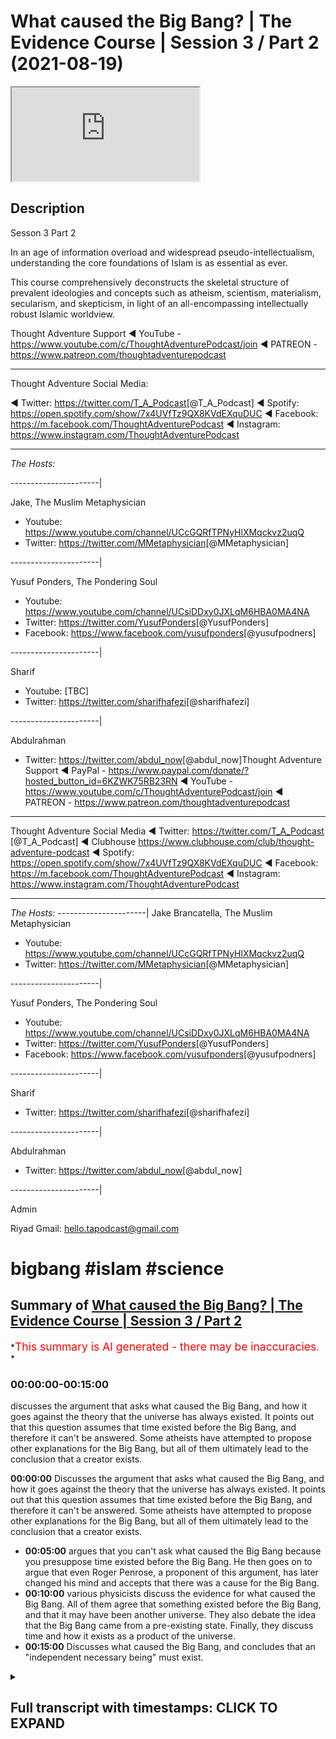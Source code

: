 # What caused the Big Bang? | The Evidence Course | Session 3 / Part 2 (2021-08-19)

<iframe loading='lazy' allow='autoplay' src='https://www.youtube.com/embed/Fnbwkib8FTM'></iframe>

## Description

Sesson 3 Part 2

In an age of information overload and widespread pseudo-intellectualism, understanding the core foundations of Islam is as essential as ever.

This course comprehensively deconstructs the skeletal structure of prevalent ideologies and concepts such as atheism, scientism, materialism, secularism, and skepticism, in light of an all-encompassing intellectually robust Islamic worldview.

Thought Adventure Support
◄ YouTube - <https://www.youtube.com/c/ThoughtAdventurePodcast/join>
◄ PATREON - <https://www.patreon.com/thoughtadventurepodcast>
____________________________________________________________________

Thought Adventure Social Media:

◄ Twitter: <https://twitter.com/T_A_Podcast​​> [@T_A_Podcast]
◄ Spotify: <https://open.spotify.com/show/7x4UVfTz9QX8KVdEXquDUC>
◄ Facebook: <https://m.facebook.com/ThoughtAdventurePodcast>
◄ Instagram: <https://www.instagram.com/ThoughtAdventurePodcast​>

----------------------------------------------------------------

*The Hosts:*

----------------------|

Jake, The Muslim Metaphysician

- Youtube: <https://www.youtube.com/channel/UCcGQRfTPNyHlXMqckvz2uqQ>
- Twitter:  <https://twitter.com/MMetaphysician​​> [@MMetaphysician]

----------------------|

Yusuf Ponders, The Pondering Soul

- Youtube: <https://www.youtube.com/channel/UCsiDDxy0JXLqM6HBA0MA4NA>
- Twitter: <https://twitter.com/YusufPonders​​> [@YusufPonders]
- Facebook: <https://www.facebook.com/yusufponders​> [@yusufpodners]

----------------------|

Sharif

- Youtube: [TBC]
- Twitter: <https://twitter.com/sharifhafezi​​> [@sharifhafezi]

----------------------|

Abdulrahman

- Twitter: <https://twitter.com/abdul_now​> [@abdul_now]Thought Adventure Support
◄ PayPal - <https://www.paypal.com/donate/?hosted_button_id=6KZWK75RB23RN>
◄ YouTube - <https://www.youtube.com/c/ThoughtAdventurePodcast/join>
◄ PATREON - <https://www.patreon.com/thoughtadventurepodcast>

____________________________________________________________________

Thought Adventure Social Media
◄ Twitter: <https://twitter.com/T_A_Podcast​​> [@T_A_Podcast]
◄ Clubhouse <https://www.clubhouse.com/club/thought-adventure-podcast>
◄ Spotify: <https://open.spotify.com/show/7x4UVfTz9QX8KVdEXquDUC>
◄ Facebook: <https://m.facebook.com/ThoughtAdventurePodcast>
◄ Instagram: <https://www.instagram.com/ThoughtAdventurePodcast​>

----------------------------------------------------------------

*The Hosts:*
----------------------|
Jake Brancatella, The Muslim Metaphysician

- Youtube: <https://www.youtube.com/channel/UCcGQRfTPNyHlXMqckvz2uqQ>
- Twitter:  <https://twitter.com/MMetaphysician​​> [@MMetaphysician]

----------------------|

Yusuf Ponders, The Pondering Soul

- Youtube: <https://www.youtube.com/channel/UCsiDDxy0JXLqM6HBA0MA4NA>
- Twitter: <https://twitter.com/YusufPonders​​> [@YusufPonders]
- Facebook: <https://www.facebook.com/yusufponders​> [@yusufpodners]

----------------------|

Sharif

- Twitter: <https://twitter.com/sharifhafezi​​> [@sharifhafezi]

----------------------|

Abdulrahman

- Twitter: <https://twitter.com/abdul_now​> [@abdul_now]

----------------------|

Admin

Riyad
Gmail: hello.tapodcast@gmail.com

# bigbang #islam #science

## Summary of [What caused the Big Bang? | The Evidence Course | Session 3 / Part 2](https://www.youtube.com/watch?v=Fnbwkib8FTM)

*<span style="color:red; font-size:125%">This summary is AI generated - there may be inaccuracies</span>. *

### <a onclick="modifyYTiframeseektime('0')">00:00:00-00:15:00</a>

 discusses the argument that asks what caused the Big Bang, and how it goes against the theory that the universe has always existed. It points out that this question assumes that time existed before the Big Bang, and therefore it can't be answered. Some atheists have attempted to propose other explanations for the Big Bang, but all of them ultimately lead to the conclusion that a creator exists.

**<a onclick="modifyYTiframeseektime('0')">00:00:00</a>** Discusses the argument that asks what caused the Big Bang, and how it goes against the theory that the universe has always existed. It points out that this question assumes that time existed before the Big Bang, and therefore it can't be answered. Some atheists have attempted to propose other explanations for the Big Bang, but all of them ultimately lead to the conclusion that a creator exists.

- **<a onclick="modifyYTiframeseektime('300')">00:05:00</a>** argues that you can't ask what caused the Big Bang because you presuppose time existed before the Big Bang. He then goes on to argue that even Roger Penrose, a proponent of this argument, has later changed his mind and accepts that there was a cause for the Big Bang.
- **<a onclick="modifyYTiframeseektime('600')">00:10:00</a>**  various physicists discuss the evidence for what caused the Big Bang. All of them agree that something existed before the Big Bang, and that it may have been another universe. They also debate the idea that the Big Bang came from a pre-existing state. Finally, they discuss time and how it exists as a product of the universe.
- **<a onclick="modifyYTiframeseektime('900')">00:15:00</a>** Discusses what caused the Big Bang, and concludes that an "independent necessary being" must exist.

<details><summary><h2>Full transcript with timestamps: CLICK TO EXPAND</h2></summary>

<a onclick="modifyYTiframeseektime('13')">0:00:13</a> muhammad  
<a onclick="modifyYTiframeseektime('16')">0:00:16</a> there's one contention that some uh  
<a onclick="modifyYTiframeseektime('18')">0:00:18</a> atheists they bring regards to the  
<a onclick="modifyYTiframeseektime('20')">0:00:20</a> uh the argument that we presented and  
<a onclick="modifyYTiframeseektime('23')">0:00:23</a> there's the argument of the temporal  
<a onclick="modifyYTiframeseektime('24')">0:00:24</a> causation  
<a onclick="modifyYTiframeseektime('26')">0:00:26</a> the limited thing is depend upon another  
<a onclick="modifyYTiframeseektime('28')">0:00:28</a> limited thing depend upon another  
<a onclick="modifyYTiframeseektime('29')">0:00:29</a> limited thing and we regress it back to  
<a onclick="modifyYTiframeseektime('31')">0:00:31</a> the big bang  
<a onclick="modifyYTiframeseektime('33')">0:00:33</a> and that argument is that you cannot ask  
<a onclick="modifyYTiframeseektime('36')">0:00:36</a> what caused the big bang as the big bang  
<a onclick="modifyYTiframeseektime('39')">0:00:39</a> was the cause of time  
<a onclick="modifyYTiframeseektime('41')">0:00:41</a> and if you ask what caused the big bang  
<a onclick="modifyYTiframeseektime('43')">0:00:43</a> then you are assuming that there was a  
<a onclick="modifyYTiframeseektime('46')">0:00:46</a> before  
<a onclick="modifyYTiframeseektime('47')">0:00:47</a> the big bang meaning a before  
<a onclick="modifyYTiframeseektime('50')">0:00:50</a> time because they say big bang cause  
<a onclick="modifyYTiframeseektime('52')">0:00:52</a> time and causality exists prior to the  
<a onclick="modifyYTiframeseektime('55')">0:00:55</a> effect in time therefore if there's no  
<a onclick="modifyYTiframeseektime('58')">0:00:58</a> before the big bang then there is no  
<a onclick="modifyYTiframeseektime('61')">0:01:01</a> cause of the big bang  
<a onclick="modifyYTiframeseektime('63')">0:01:03</a> and this argument has been popularized  
<a onclick="modifyYTiframeseektime('64')">0:01:04</a> by well-known physicists people like  
<a onclick="modifyYTiframeseektime('67')">0:01:07</a> stephen hawking and roger penrose  
<a onclick="modifyYTiframeseektime('70')">0:01:10</a> and the basic argument that they're  
<a onclick="modifyYTiframeseektime('72')">0:01:12</a> presenting is effectively saying that  
<a onclick="modifyYTiframeseektime('74')">0:01:14</a> it's an illogical question what caused  
<a onclick="modifyYTiframeseektime('77')">0:01:17</a> the big bang it is like saying what is  
<a onclick="modifyYTiframeseektime('80')">0:01:20</a> north of north pole asking the question  
<a onclick="modifyYTiframeseektime('82')">0:01:22</a> what is before the big bang or before  
<a onclick="modifyYTiframeseektime('84')">0:01:24</a> time existed  
<a onclick="modifyYTiframeseektime('87')">0:01:27</a> so  
<a onclick="modifyYTiframeseektime('89')">0:01:29</a> just some background i think is  
<a onclick="modifyYTiframeseektime('90')">0:01:30</a> important to understand what we mean by  
<a onclick="modifyYTiframeseektime('92')">0:01:32</a> the big bang  
<a onclick="modifyYTiframeseektime('94')">0:01:34</a> originally scientists they held the  
<a onclick="modifyYTiframeseektime('95')">0:01:35</a> belief that the universe was in what  
<a onclick="modifyYTiframeseektime('98')">0:01:38</a> they called or they had a theory called  
<a onclick="modifyYTiframeseektime('99')">0:01:39</a> the steady state theory of the universe  
<a onclick="modifyYTiframeseektime('101')">0:01:41</a> and this held that the universe always  
<a onclick="modifyYTiframeseektime('103')">0:01:43</a> existed was eternal in time and eternal  
<a onclick="modifyYTiframeseektime('107')">0:01:47</a> inside so it's infinite in time infinite  
<a onclick="modifyYTiframeseektime('109')">0:01:49</a> in size always existed  
<a onclick="modifyYTiframeseektime('112')">0:01:52</a> but then we had observations that came  
<a onclick="modifyYTiframeseektime('114')">0:01:54</a> in and demonstrated that the universe  
<a onclick="modifyYTiframeseektime('117')">0:01:57</a> was expanding  
<a onclick="modifyYTiframeseektime('119')">0:01:59</a> then a catholic priest who is also a  
<a onclick="modifyYTiframeseektime('122')">0:02:02</a> physicist known as george lumatra  
<a onclick="modifyYTiframeseektime('125')">0:02:05</a> proposed the idea  
<a onclick="modifyYTiframeseektime('127')">0:02:07</a> that the universe was not infinite  
<a onclick="modifyYTiframeseektime('129')">0:02:09</a> eternal existence or had an infinite  
<a onclick="modifyYTiframeseektime('132')">0:02:12</a> internal existence but rather the  
<a onclick="modifyYTiframeseektime('134')">0:02:14</a> universe had a beginning what later  
<a onclick="modifyYTiframeseektime('137')">0:02:17</a> became known as the big bang theory  
<a onclick="modifyYTiframeseektime('140')">0:02:20</a> the theory obviously had some  
<a onclick="modifyYTiframeseektime('142')">0:02:22</a> controversy at the time as it overhauled  
<a onclick="modifyYTiframeseektime('145')">0:02:25</a> established scientific beliefs that the  
<a onclick="modifyYTiframeseektime('147')">0:02:27</a> universe had always existed  
<a onclick="modifyYTiframeseektime('149')">0:02:29</a> and now we have a theory and later  
<a onclick="modifyYTiframeseektime('152')">0:02:32</a> observational evidence like the redshift  
<a onclick="modifyYTiframeseektime('154')">0:02:34</a> or the uniformity of the microwave  
<a onclick="modifyYTiframeseektime('156')">0:02:36</a> background radiation throughout the  
<a onclick="modifyYTiframeseektime('158')">0:02:38</a> universe that stated that the universe  
<a onclick="modifyYTiframeseektime('161')">0:02:41</a> and all that existed within it  
<a onclick="modifyYTiframeseektime('163')">0:02:43</a> had a beginning  
<a onclick="modifyYTiframeseektime('165')">0:02:45</a> and thus this raised a number of  
<a onclick="modifyYTiframeseektime('167')">0:02:47</a> theological questions in the mind of a  
<a onclick="modifyYTiframeseektime('170')">0:02:50</a> number of scientists and also challenged  
<a onclick="modifyYTiframeseektime('172')">0:02:52</a> some of the presuppositions that  
<a onclick="modifyYTiframeseektime('174')">0:02:54</a> atheists had  
<a onclick="modifyYTiframeseektime('176')">0:02:56</a> if the universe hasn't always existed  
<a onclick="modifyYTiframeseektime('179')">0:02:59</a> and it began to exist at the big bang  
<a onclick="modifyYTiframeseektime('182')">0:03:02</a> then doesn't it raise the question  
<a onclick="modifyYTiframeseektime('185')">0:03:05</a> who caused the universe and thus raised  
<a onclick="modifyYTiframeseektime('187')">0:03:07</a> the greater possibility of belief in  
<a onclick="modifyYTiframeseektime('190')">0:03:10</a> allah belief in god according to these  
<a onclick="modifyYTiframeseektime('192')">0:03:12</a> scientists  
<a onclick="modifyYTiframeseektime('193')">0:03:13</a> and this as a point  
<a onclick="modifyYTiframeseektime('196')">0:03:16</a> was something that the atheists have  
<a onclick="modifyYTiframeseektime('197')">0:03:17</a> always tried to wrestle with  
<a onclick="modifyYTiframeseektime('199')">0:03:19</a> ever since  
<a onclick="modifyYTiframeseektime('200')">0:03:20</a> it was much easier to claim that the  
<a onclick="modifyYTiframeseektime('202')">0:03:22</a> universe had always existed therefore  
<a onclick="modifyYTiframeseektime('204')">0:03:24</a> there was no course to the universe but  
<a onclick="modifyYTiframeseektime('206')">0:03:26</a> now that we can demonstrate the universe  
<a onclick="modifyYTiframeseektime('208')">0:03:28</a> had a beginning  
<a onclick="modifyYTiframeseektime('209')">0:03:29</a> 13.78 billion years ago now atheists are  
<a onclick="modifyYTiframeseektime('212')">0:03:32</a> looking at other possible explanations  
<a onclick="modifyYTiframeseektime('215')">0:03:35</a> as a way to get around the inevitable  
<a onclick="modifyYTiframeseektime('217')">0:03:37</a> conclusion that a creator a los pano  
<a onclick="modifyYTiframeseektime('220')">0:03:40</a> adela exists and that's why  
<a onclick="modifyYTiframeseektime('222')">0:03:42</a> some atheists now they say that the  
<a onclick="modifyYTiframeseektime('224')">0:03:44</a> universe that we reside in is actually  
<a onclick="modifyYTiframeseektime('226')">0:03:46</a> part of a larger cosmos a larger set of  
<a onclick="modifyYTiframeseektime('230')">0:03:50</a> universes that exist outside the  
<a onclick="modifyYTiframeseektime('232')">0:03:52</a> multiverse theory which we've addressed  
<a onclick="modifyYTiframeseektime('234')">0:03:54</a> in previous videos  
<a onclick="modifyYTiframeseektime('236')">0:03:56</a> others have attempted to claim that the  
<a onclick="modifyYTiframeseektime('238')">0:03:58</a> universe began from nothing and that  
<a onclick="modifyYTiframeseektime('240')">0:04:00</a> there supposedly that and that  
<a onclick="modifyYTiframeseektime('243')">0:04:03</a> supposedly the science points  
<a onclick="modifyYTiframeseektime('245')">0:04:05</a> to this fact that something can come  
<a onclick="modifyYTiframeseektime('248')">0:04:08</a> from nothing and we'll address this in  
<a onclick="modifyYTiframeseektime('251')">0:04:11</a> you know in a couple of in the next  
<a onclick="modifyYTiframeseektime('253')">0:04:13</a> video uh regards to this question  
<a onclick="modifyYTiframeseektime('256')">0:04:16</a> and others still claim that we cannot  
<a onclick="modifyYTiframeseektime('259')">0:04:19</a> ask what caused the big bang  
<a onclick="modifyYTiframeseektime('261')">0:04:21</a> because this implies that time existed  
<a onclick="modifyYTiframeseektime('264')">0:04:24</a> before the big bang so we can only say  
<a onclick="modifyYTiframeseektime('266')">0:04:26</a> the big bang existed we can't say what  
<a onclick="modifyYTiframeseektime('269')">0:04:29</a> was before the big bang or what caused  
<a onclick="modifyYTiframeseektime('271')">0:04:31</a> the big bang because asking the question  
<a onclick="modifyYTiframeseektime('273')">0:04:33</a> of cause according to them is saying  
<a onclick="modifyYTiframeseektime('275')">0:04:35</a> that cause exist temporarily before the  
<a onclick="modifyYTiframeseektime('279')">0:04:39</a> effect and therefore there was no before  
<a onclick="modifyYTiframeseektime('282')">0:04:42</a> according to what they're saying and  
<a onclick="modifyYTiframeseektime('283')">0:04:43</a> proposing regards to this  
<a onclick="modifyYTiframeseektime('286')">0:04:46</a> so  
<a onclick="modifyYTiframeseektime('287')">0:04:47</a> i think intuitively naturally we look at  
<a onclick="modifyYTiframeseektime('290')">0:04:50</a> this question about  
<a onclick="modifyYTiframeseektime('291')">0:04:51</a> the universe the big bang and we  
<a onclick="modifyYTiframeseektime('294')">0:04:54</a> naturally ask the question what caused  
<a onclick="modifyYTiframeseektime('295')">0:04:55</a> it why is it you know  
<a onclick="modifyYTiframeseektime('297')">0:04:57</a> why is this temporal  
<a onclick="modifyYTiframeseektime('299')">0:04:59</a> thing that began to exist that we termed  
<a onclick="modifyYTiframeseektime('302')">0:05:02</a> contingent you know what is it  
<a onclick="modifyYTiframeseektime('304')">0:05:04</a> necessarily dependent upon what does it  
<a onclick="modifyYTiframeseektime('306')">0:05:06</a> depend upon other than itself so it's  
<a onclick="modifyYTiframeseektime('308')">0:05:08</a> natural it's a natural question that we  
<a onclick="modifyYTiframeseektime('310')">0:05:10</a> we seek to ask and obviously we've  
<a onclick="modifyYTiframeseektime('312')">0:05:12</a> addressed these questions before how we  
<a onclick="modifyYTiframeseektime('314')">0:05:14</a> come from the conclusion that contingent  
<a onclick="modifyYTiframeseektime('316')">0:05:16</a> possible beings exist to the conclusion  
<a onclick="modifyYTiframeseektime('318')">0:05:18</a> that a necessary eternal independent  
<a onclick="modifyYTiframeseektime('321')">0:05:21</a> creator exists but what they're trying  
<a onclick="modifyYTiframeseektime('323')">0:05:23</a> to do is now to stop us from asking this  
<a onclick="modifyYTiframeseektime('325')">0:05:25</a> question to say you can't ask that  
<a onclick="modifyYTiframeseektime('327')">0:05:27</a> question because it's an illogical  
<a onclick="modifyYTiframeseektime('329')">0:05:29</a> question  
<a onclick="modifyYTiframeseektime('330')">0:05:30</a> so the first thing  
<a onclick="modifyYTiframeseektime('332')">0:05:32</a> is is that  
<a onclick="modifyYTiframeseektime('333')">0:05:33</a> the argument that causality  
<a onclick="modifyYTiframeseektime('336')">0:05:36</a> the argument about you can't ask what  
<a onclick="modifyYTiframeseektime('338')">0:05:38</a> caused the big bang because you're  
<a onclick="modifyYTiframeseektime('339')">0:05:39</a> assuming time before the big bang  
<a onclick="modifyYTiframeseektime('341')">0:05:41</a> presupposes that causality always occur  
<a onclick="modifyYTiframeseektime('345')">0:05:45</a> prior in effect in time so you have the  
<a onclick="modifyYTiframeseektime('349')">0:05:49</a> effect then you have a cause so if i was  
<a onclick="modifyYTiframeseektime('352')">0:05:52</a> to hit a  
<a onclick="modifyYTiframeseektime('353')">0:05:53</a> cue ball the white ball towards a black  
<a onclick="modifyYTiframeseektime('355')">0:05:55</a> ball  
<a onclick="modifyYTiframeseektime('356')">0:05:56</a> before the black ball moves the white  
<a onclick="modifyYTiframeseektime('358')">0:05:58</a> ball had to move and hit it so here the  
<a onclick="modifyYTiframeseektime('361')">0:06:01</a> pool ball the white ball was the cause  
<a onclick="modifyYTiframeseektime('364')">0:06:04</a> and it occurred prior to the effect  
<a onclick="modifyYTiframeseektime('366')">0:06:06</a> which was movement of the black ball  
<a onclick="modifyYTiframeseektime('368')">0:06:08</a> similarly if you have heat and then some  
<a onclick="modifyYTiframeseektime('370')">0:06:10</a> time and then sometime later you'll have  
<a onclick="modifyYTiframeseektime('372')">0:06:12</a> the boiling effect of water or the  
<a onclick="modifyYTiframeseektime('374')">0:06:14</a> boiling of water so the heat is the  
<a onclick="modifyYTiframeseektime('377')">0:06:17</a> cause that occurred prior to in time to  
<a onclick="modifyYTiframeseektime('379')">0:06:19</a> the effect which is the boiling point of  
<a onclick="modifyYTiframeseektime('381')">0:06:21</a> water or the boiling of water which  
<a onclick="modifyYTiframeseektime('383')">0:06:23</a> occurred afterwards  
<a onclick="modifyYTiframeseektime('385')">0:06:25</a> however causality doesn't have to occur  
<a onclick="modifyYTiframeseektime('388')">0:06:28</a> within a temporal setting so you don't  
<a onclick="modifyYTiframeseektime('390')">0:06:30</a> have to have this situation where a  
<a onclick="modifyYTiframeseektime('391')">0:06:31</a> cause occurs before the effect  
<a onclick="modifyYTiframeseektime('395')">0:06:35</a> this is an assumption  
<a onclick="modifyYTiframeseektime('396')">0:06:36</a> in fact we can have situations where  
<a onclick="modifyYTiframeseektime('399')">0:06:39</a> causality like on a quantum level the  
<a onclick="modifyYTiframeseektime('402')">0:06:42</a> cause can come after the effect  
<a onclick="modifyYTiframeseektime('403')">0:06:43</a> according to certain observations  
<a onclick="modifyYTiframeseektime('405')">0:06:45</a> regardless of this but on a  
<a onclick="modifyYTiframeseektime('407')">0:06:47</a> philosophical level we can or a rational  
<a onclick="modifyYTiframeseektime('410')">0:06:50</a> level we can demonstrate many examples  
<a onclick="modifyYTiframeseektime('412')">0:06:52</a> of when a cause and effect occur at the  
<a onclick="modifyYTiframeseektime('415')">0:06:55</a> same moment in time for example if you  
<a onclick="modifyYTiframeseektime('419')">0:06:59</a> sit on a cushion  
<a onclick="modifyYTiframeseektime('421')">0:07:01</a> and the sitting on the cushion causes  
<a onclick="modifyYTiframeseektime('423')">0:07:03</a> the indentation of the cushion this  
<a onclick="modifyYTiframeseektime('425')">0:07:05</a> effect occurs simultaneous with the  
<a onclick="modifyYTiframeseektime('428')">0:07:08</a> cause so when you sit on a cushion  
<a onclick="modifyYTiframeseektime('431')">0:07:11</a> and the cushion depresses  
<a onclick="modifyYTiframeseektime('433')">0:07:13</a> indents down  
<a onclick="modifyYTiframeseektime('435')">0:07:15</a> that effect occurred at the same moment  
<a onclick="modifyYTiframeseektime('437')">0:07:17</a> as the cause which was assisting on the  
<a onclick="modifyYTiframeseektime('439')">0:07:19</a> cushion  
<a onclick="modifyYTiframeseektime('440')">0:07:20</a> so it's rationally plausible to accept  
<a onclick="modifyYTiframeseektime('443')">0:07:23</a> that even if there's no time at the way  
<a onclick="modifyYTiframeseektime('446')">0:07:26</a> they define time that is before the big  
<a onclick="modifyYTiframeseektime('448')">0:07:28</a> bang that there was a cause that existed  
<a onclick="modifyYTiframeseektime('451')">0:07:31</a> distinct from the effect but the cause  
<a onclick="modifyYTiframeseektime('454')">0:07:34</a> and the effect occurred at the same  
<a onclick="modifyYTiframeseektime('455')">0:07:35</a> moment so you can have a situation where  
<a onclick="modifyYTiframeseektime('457')">0:07:37</a> a cause and effect occur the same moment  
<a onclick="modifyYTiframeseektime('459')">0:07:39</a> but they're distinct from one another so  
<a onclick="modifyYTiframeseektime('461')">0:07:41</a> we can still affirm the fact that the  
<a onclick="modifyYTiframeseektime('463')">0:07:43</a> universe  
<a onclick="modifyYTiframeseektime('464')">0:07:44</a> and the big bang required a cause  
<a onclick="modifyYTiframeseektime('468')">0:07:48</a> so when we say that what caused the big  
<a onclick="modifyYTiframeseektime('470')">0:07:50</a> bang or came before the big bang  
<a onclick="modifyYTiframeseektime('473')">0:07:53</a> we are using the term before in what we  
<a onclick="modifyYTiframeseektime('476')">0:07:56</a> term an ontological sense that is what  
<a onclick="modifyYTiframeseektime('478')">0:07:58</a> occurred beyond  
<a onclick="modifyYTiframeseektime('481')">0:08:01</a> the distinctiveness or beyond the the  
<a onclick="modifyYTiframeseektime('484')">0:08:04</a> effect that we see of the big bang  
<a onclick="modifyYTiframeseektime('486')">0:08:06</a> otherwise if we can't ask this question  
<a onclick="modifyYTiframeseektime('488')">0:08:08</a> of what what the big bang was dependent  
<a onclick="modifyYTiframeseektime('491')">0:08:11</a> upon  
<a onclick="modifyYTiframeseektime('492')">0:08:12</a> then we'd fall into a contradiction  
<a onclick="modifyYTiframeseektime('494')">0:08:14</a> on the one hand we'd be accepting that  
<a onclick="modifyYTiframeseektime('496')">0:08:16</a> the big bang is a contingent thing is a  
<a onclick="modifyYTiframeseektime('499')">0:08:19</a> thing that's possible as we said about  
<a onclick="modifyYTiframeseektime('501')">0:08:21</a> contingent things they are possible  
<a onclick="modifyYTiframeseektime('502')">0:08:22</a> beings meaning that they had a beginning  
<a onclick="modifyYTiframeseektime('505')">0:08:25</a> that they are have specific attributes  
<a onclick="modifyYTiframeseektime('507')">0:08:27</a> that these attributes are not necessary  
<a onclick="modifyYTiframeseektime('509')">0:08:29</a> they can be other forms of attributes  
<a onclick="modifyYTiframeseektime('511')">0:08:31</a> they have certain limitations as opposed  
<a onclick="modifyYTiframeseektime('513')">0:08:33</a> to other limitations they follow rules  
<a onclick="modifyYTiframeseektime('515')">0:08:35</a> and regulations and patterns they don't  
<a onclick="modifyYTiframeseektime('518')">0:08:38</a> have to exist therefore there are  
<a onclick="modifyYTiframeseektime('519')">0:08:39</a> possible being so we're saying on the  
<a onclick="modifyYTiframeseektime('521')">0:08:41</a> one hand the big bang is a contingent  
<a onclick="modifyYTiframeseektime('523')">0:08:43</a> thing that follows rules and regulations  
<a onclick="modifyYTiframeseektime('526')">0:08:46</a> uh and that the effect  
<a onclick="modifyYTiframeseektime('528')">0:08:48</a> of this big bang the creation of this  
<a onclick="modifyYTiframeseektime('530')">0:08:50</a> big bang or the what the the effect of  
<a onclick="modifyYTiframeseektime('533')">0:08:53</a> the big bang had absolutely no cause i  
<a onclick="modifyYTiframeseektime('535')">0:08:55</a> we don't ask the question it makes no  
<a onclick="modifyYTiframeseektime('538')">0:08:58</a> sense it's like we are just simply  
<a onclick="modifyYTiframeseektime('540')">0:09:00</a> accepting you know uh giving uh an  
<a onclick="modifyYTiframeseektime('543')">0:09:03</a> exemption  
<a onclick="modifyYTiframeseektime('544')">0:09:04</a> to the big bang when it follows the same  
<a onclick="modifyYTiframeseektime('546')">0:09:06</a> rules as everything else that we  
<a onclick="modifyYTiframeseektime('548')">0:09:08</a> perceive within the universe  
<a onclick="modifyYTiframeseektime('550')">0:09:10</a> not only that but scientists no longer  
<a onclick="modifyYTiframeseektime('552')">0:09:12</a> use this argument in an attempt to claim  
<a onclick="modifyYTiframeseektime('554')">0:09:14</a> that we cannot  
<a onclick="modifyYTiframeseektime('556')">0:09:16</a> theorize at the very least of what  
<a onclick="modifyYTiframeseektime('558')">0:09:18</a> occurred before the big bang  
<a onclick="modifyYTiframeseektime('560')">0:09:20</a> even roger penrose roger penrose was one  
<a onclick="modifyYTiframeseektime('562')">0:09:22</a> of those physicists who argued you can't  
<a onclick="modifyYTiframeseektime('564')">0:09:24</a> ask what occurred before the big bang  
<a onclick="modifyYTiframeseektime('567')">0:09:27</a> because you can't have time before the  
<a onclick="modifyYTiframeseektime('570')">0:09:30</a> uh the universe began but he himself has  
<a onclick="modifyYTiframeseektime('572')">0:09:32</a> changed his position he's actually  
<a onclick="modifyYTiframeseektime('574')">0:09:34</a> accepted that he's changed his position  
<a onclick="modifyYTiframeseektime('576')">0:09:36</a> roger primrose is a professor at oxford  
<a onclick="modifyYTiframeseektime('578')">0:09:38</a> university and he argued that concentric  
<a onclick="modifyYTiframeseektime('581')">0:09:41</a> circles discovered in the background  
<a onclick="modifyYTiframeseektime('583')">0:09:43</a> background micro microwaves of the  
<a onclick="modifyYTiframeseektime('585')">0:09:45</a> universe provides evidence  
<a onclick="modifyYTiframeseektime('588')">0:09:48</a> yeah of events that took place before  
<a onclick="modifyYTiframeseektime('591')">0:09:51</a> the universe came into being so you're  
<a onclick="modifyYTiframeseektime('592')">0:09:52</a> saying if you study  
<a onclick="modifyYTiframeseektime('594')">0:09:54</a> the micro the background radiation the  
<a onclick="modifyYTiframeseektime('596')">0:09:56</a> microwave background radiation that you  
<a onclick="modifyYTiframeseektime('598')">0:09:58</a> will dis  
<a onclick="modifyYTiframeseektime('599')">0:09:59</a> there's implications that indicate that  
<a onclick="modifyYTiframeseektime('601')">0:10:01</a> there was some existence before the big  
<a onclick="modifyYTiframeseektime('603')">0:10:03</a> bang maybe another universe  
<a onclick="modifyYTiframeseektime('606')">0:10:06</a> so many other physicists seek to ask  
<a onclick="modifyYTiframeseektime('609')">0:10:09</a> this question what caused or what  
<a onclick="modifyYTiframeseektime('610')">0:10:10</a> occurred before the big bang or what  
<a onclick="modifyYTiframeseektime('612')">0:10:12</a> caused the big bang for example harvard  
<a onclick="modifyYTiframeseektime('614')">0:10:14</a> educated professor  
<a onclick="modifyYTiframeseektime('616')">0:10:16</a> kaku states that the universe and the  
<a onclick="modifyYTiframeseektime('619')">0:10:19</a> big bang in his quotes it came from a  
<a onclick="modifyYTiframeseektime('621')">0:10:21</a> pre-existing state  
<a onclick="modifyYTiframeseektime('623')">0:10:23</a> similarly dr singh who's a distinguished  
<a onclick="modifyYTiframeseektime('625')">0:10:25</a> research fellow at the perimeter  
<a onclick="modifyYTiframeseektime('628')">0:10:28</a> institute of theoretical physics  
<a onclick="modifyYTiframeseektime('629')">0:10:29</a> waterloo ontario canada he said that the  
<a onclick="modifyYTiframeseektime('632')">0:10:32</a> big bang came from a previous universe  
<a onclick="modifyYTiframeseektime('635')">0:10:35</a> that collapsed upon itself  
<a onclick="modifyYTiframeseektime('638')">0:10:38</a> similarly professor smolin from the same  
<a onclick="modifyYTiframeseektime('639')">0:10:39</a> institute he argued  
<a onclick="modifyYTiframeseektime('642')">0:10:42</a> that the big bang arose from a previous  
<a onclick="modifyYTiframeseektime('644')">0:10:44</a> universe that created a black hole so  
<a onclick="modifyYTiframeseektime('646')">0:10:46</a> the universe collapsed upon itself  
<a onclick="modifyYTiframeseektime('648')">0:10:48</a> created a black hole and then from that  
<a onclick="modifyYTiframeseektime('650')">0:10:50</a> came the universe that we live in  
<a onclick="modifyYTiframeseektime('652')">0:10:52</a> similarly dr neil turek that said that  
<a onclick="modifyYTiframeseektime('655')">0:10:55</a> there exists two colliding membrane  
<a onclick="modifyYTiframeseektime('657')">0:10:57</a> structures that caused the big bang  
<a onclick="modifyYTiframeseektime('660')">0:11:00</a> so whatever occurred prior to the big  
<a onclick="modifyYTiframeseektime('663')">0:11:03</a> bang even if they discover you know  
<a onclick="modifyYTiframeseektime('666')">0:11:06</a> whether it's membrane structures whether  
<a onclick="modifyYTiframeseektime('667')">0:11:07</a> it is a black hole where it is another  
<a onclick="modifyYTiframeseektime('670')">0:11:10</a> universe what they would be pointing to  
<a onclick="modifyYTiframeseektime('672')">0:11:12</a> is another limited dependent contingent  
<a onclick="modifyYTiframeseektime('675')">0:11:15</a> thing or contingent being  
<a onclick="modifyYTiframeseektime('679')">0:11:19</a> so as a result we would still ask the  
<a onclick="modifyYTiframeseektime('680')">0:11:20</a> question  
<a onclick="modifyYTiframeseektime('681')">0:11:21</a> what caused that or what is that  
<a onclick="modifyYTiframeseektime('683')">0:11:23</a> dependent upon if it's limited it's  
<a onclick="modifyYTiframeseektime('685')">0:11:25</a> dependent if it's dependent it requires  
<a onclick="modifyYTiframeseektime('687')">0:11:27</a> something to bring it into existence  
<a onclick="modifyYTiframeseektime('690')">0:11:30</a> and so because we have affirmed that  
<a onclick="modifyYTiframeseektime('692')">0:11:32</a> there is an impossibility of an infinite  
<a onclick="modifyYTiframeseektime('695')">0:11:35</a> regress meaning one thing dependent upon  
<a onclick="modifyYTiframeseektime('697')">0:11:37</a> another thing depend upon another thing  
<a onclick="modifyYTiframeseektime('699')">0:11:39</a> that strikes back stretch stretches back  
<a onclick="modifyYTiframeseektime('701')">0:11:41</a> forever  
<a onclick="modifyYTiframeseektime('702')">0:11:42</a> that that's impossible then that  
<a onclick="modifyYTiframeseektime('704')">0:11:44</a> indicates very clearly that there must  
<a onclick="modifyYTiframeseektime('707')">0:11:47</a> be something that caused or that is  
<a onclick="modifyYTiframeseektime('710')">0:11:50</a> independent that creates the rest of  
<a onclick="modifyYTiframeseektime('713')">0:11:53</a> those limited independent limited  
<a onclick="modifyYTiframeseektime('715')">0:11:55</a> dependent things within that chain so  
<a onclick="modifyYTiframeseektime('718')">0:11:58</a> there has to be ultimately either a  
<a onclick="modifyYTiframeseektime('720')">0:12:00</a> independent course  
<a onclick="modifyYTiframeseektime('722')">0:12:02</a> or if they they want to discover  
<a onclick="modifyYTiframeseektime('724')">0:12:04</a> something other than that it's a limited  
<a onclick="modifyYTiframeseektime('726')">0:12:06</a> thing but if it's a limited thing then  
<a onclick="modifyYTiframeseektime('728')">0:12:08</a> it fits within the chain or a cycle and  
<a onclick="modifyYTiframeseektime('730')">0:12:10</a> therefore it cannot self-sustain itself  
<a onclick="modifyYTiframeseektime('733')">0:12:13</a> it won't exist until something  
<a onclick="modifyYTiframeseektime('735')">0:12:15</a> independent  
<a onclick="modifyYTiframeseektime('737')">0:12:17</a> unlimited either creator allah comes and  
<a onclick="modifyYTiframeseektime('740')">0:12:20</a> brings those things into  
<a onclick="modifyYTiframeseektime('742')">0:12:22</a> existence  
<a onclick="modifyYTiframeseektime('744')">0:12:24</a> so  
<a onclick="modifyYTiframeseektime('745')">0:12:25</a> even scientists  
<a onclick="modifyYTiframeseektime('747')">0:12:27</a> who you know originally atheists would  
<a onclick="modifyYTiframeseektime('749')">0:12:29</a> argue this point but even scientists  
<a onclick="modifyYTiframeseektime('750')">0:12:30</a> theorize on what occurred before the big  
<a onclick="modifyYTiframeseektime('752')">0:12:32</a> bank and do not consider it an invalid  
<a onclick="modifyYTiframeseektime('755')">0:12:35</a> or an illogical question to ask  
<a onclick="modifyYTiframeseektime('758')">0:12:38</a> furthermore the third point when we say  
<a onclick="modifyYTiframeseektime('761')">0:12:41</a> time began what do we mean by time  
<a onclick="modifyYTiframeseektime('764')">0:12:44</a> einstein said time has no independent  
<a onclick="modifyYTiframeseektime('767')">0:12:47</a> existence apart from the order of events  
<a onclick="modifyYTiframeseektime('770')">0:12:50</a> by which we measure it and what he meant  
<a onclick="modifyYTiframeseektime('773')">0:12:53</a> by this is when we sense time what we  
<a onclick="modifyYTiframeseektime('776')">0:12:56</a> are sensing is change that's how we know  
<a onclick="modifyYTiframeseektime('779')">0:12:59</a> time exists so for example if you've got  
<a onclick="modifyYTiframeseektime('780')">0:13:00</a> a watch you will know the time exists  
<a onclick="modifyYTiframeseektime('782')">0:13:02</a> because the seconds hand move around and  
<a onclick="modifyYTiframeseektime('785')">0:13:05</a> the minutes and the hour hands then move  
<a onclick="modifyYTiframeseektime('787')">0:13:07</a> around the clock face similarly if you  
<a onclick="modifyYTiframeseektime('789')">0:13:09</a> didn't have a clock then you know maybe  
<a onclick="modifyYTiframeseektime('791')">0:13:11</a> you had a sundial you would notice the  
<a onclick="modifyYTiframeseektime('793')">0:13:13</a> shadow on the sundial through the change  
<a onclick="modifyYTiframeseektime('796')">0:13:16</a> of the uh the  
<a onclick="modifyYTiframeseektime('798')">0:13:18</a> rotator the the rising and the setting  
<a onclick="modifyYTiframeseektime('800')">0:13:20</a> of the sun  
<a onclick="modifyYTiframeseektime('801')">0:13:21</a> or if you didn't have that ability you  
<a onclick="modifyYTiframeseektime('803')">0:13:23</a> would look at maybe the decay of certain  
<a onclick="modifyYTiframeseektime('805')">0:13:25</a> atoms so what you're looking at what we  
<a onclick="modifyYTiframeseektime('807')">0:13:27</a> all look at when we look at time is  
<a onclick="modifyYTiframeseektime('809')">0:13:29</a> we're measuring change of things and  
<a onclick="modifyYTiframeseektime('812')">0:13:32</a> when we look at change change is a  
<a onclick="modifyYTiframeseektime('814')">0:13:34</a> product of limited dependent contingent  
<a onclick="modifyYTiframeseektime('817')">0:13:37</a> things so when we talk about time  
<a onclick="modifyYTiframeseektime('819')">0:13:39</a> existing we are basically saying that  
<a onclick="modifyYTiframeseektime('821')">0:13:41</a> limited dependent things exist they  
<a onclick="modifyYTiframeseektime('824')">0:13:44</a> undergo change and therefore that's how  
<a onclick="modifyYTiframeseektime('826')">0:13:46</a> we understand time this is one theory or  
<a onclick="modifyYTiframeseektime('829')">0:13:49</a> one view towards time so in that sense  
<a onclick="modifyYTiframeseektime('832')">0:13:52</a> when we ask what occurred before the  
<a onclick="modifyYTiframeseektime('834')">0:13:54</a> universe or what occurred before the big  
<a onclick="modifyYTiframeseektime('836')">0:13:56</a> bang what we're asking or what is the  
<a onclick="modifyYTiframeseektime('839')">0:13:59</a> big bang dependent upon what we're  
<a onclick="modifyYTiframeseektime('840')">0:14:00</a> really asking is what limited dependent  
<a onclick="modifyYTiframeseektime('843')">0:14:03</a> things are dependent upon yeah what are  
<a onclick="modifyYTiframeseektime('845')">0:14:05</a> limited things dependent upon  
<a onclick="modifyYTiframeseektime('848')">0:14:08</a> so it's a valid question to ask and it's  
<a onclick="modifyYTiframeseektime('850')">0:14:10</a> not really it's implying that there's  
<a onclick="modifyYTiframeseektime('853')">0:14:13</a> some you know objective view of time  
<a onclick="modifyYTiframeseektime('856')">0:14:16</a> either some you know uh  
<a onclick="modifyYTiframeseektime('859')">0:14:19</a> time that we cannot any escape from and  
<a onclick="modifyYTiframeseektime('862')">0:14:22</a> that we have to move from one point to  
<a onclick="modifyYTiframeseektime('864')">0:14:24</a> another point rather in this concept of  
<a onclick="modifyYTiframeseektime('866')">0:14:26</a> time time is a product of the universe  
<a onclick="modifyYTiframeseektime('869')">0:14:29</a> rather than something that he simply  
<a onclick="modifyYTiframeseektime('871')">0:14:31</a> exists so when we asked what occurred  
<a onclick="modifyYTiframeseektime('873')">0:14:33</a> before time or what occurred before the  
<a onclick="modifyYTiframeseektime('875')">0:14:35</a> big bang or what was the big bang  
<a onclick="modifyYTiframeseektime('877')">0:14:37</a> created upon then what we're asking is  
<a onclick="modifyYTiframeseektime('879')">0:14:39</a> what is uh what is the dependency of  
<a onclick="modifyYTiframeseektime('882')">0:14:42</a> limited things what are they dependent  
<a onclick="modifyYTiframeseektime('885')">0:14:45</a> upon  
<a onclick="modifyYTiframeseektime('886')">0:14:46</a> so to summarize  
<a onclick="modifyYTiframeseektime('888')">0:14:48</a> those who claim it's illogically to ask  
<a onclick="modifyYTiframeseektime('890')">0:14:50</a> the question what caused the big bank  
<a onclick="modifyYTiframeseektime('892')">0:14:52</a> are incorrect  
<a onclick="modifyYTiframeseektime('893')">0:14:53</a> first reason that the cause doesn't have  
<a onclick="modifyYTiframeseektime('896')">0:14:56</a> to occur temporarily  
<a onclick="modifyYTiframeseektime('898')">0:14:58</a> or temporarily before the effect like  
<a onclick="modifyYTiframeseektime('901')">0:15:01</a> the cushion example sitting on the  
<a onclick="modifyYTiframeseektime('902')">0:15:02</a> cushion  
<a onclick="modifyYTiframeseektime('904')">0:15:04</a> secondly scientists even like roger  
<a onclick="modifyYTiframeseektime('906')">0:15:06</a> penrose who originally proposed this  
<a onclick="modifyYTiframeseektime('909')">0:15:09</a> argument that you can't ask what caused  
<a onclick="modifyYTiframeseektime('911')">0:15:11</a> the big bang  
<a onclick="modifyYTiframeseektime('912')">0:15:12</a> now accept the validity of this question  
<a onclick="modifyYTiframeseektime('914')">0:15:14</a> of what caused the universe to exist and  
<a onclick="modifyYTiframeseektime('916')">0:15:16</a> did it arise from a previous state  
<a onclick="modifyYTiframeseektime('919')">0:15:19</a> and thirdly time as we understand it is  
<a onclick="modifyYTiframeseektime('922')">0:15:22</a> related to change if we observe in  
<a onclick="modifyYTiframeseektime('924')">0:15:24</a> limited object that we observe in  
<a onclick="modifyYTiframeseektime('926')">0:15:26</a> limited objects and what we're asking  
<a onclick="modifyYTiframeseektime('929')">0:15:29</a> then when we asking what caused limited  
<a onclick="modifyYTiframeseektime('931')">0:15:31</a> object  
<a onclick="modifyYTiframeseektime('932')">0:15:32</a> is that we are asking what caused the  
<a onclick="modifyYTiframeseektime('934')">0:15:34</a> limited objects or what caused limited  
<a onclick="modifyYTiframeseektime('936')">0:15:36</a> contingent dependent beings therefore  
<a onclick="modifyYTiframeseektime('939')">0:15:39</a> what caused the big bang is a valid  
<a onclick="modifyYTiframeseektime('941')">0:15:41</a> question and that leads us still to the  
<a onclick="modifyYTiframeseektime('944')">0:15:44</a> same conclusion that there must be an  
<a onclick="modifyYTiframeseektime('945')">0:15:45</a> independent necessary being whom we call  
<a onclick="modifyYTiframeseektime('948')">0:15:48</a> allah  
<a onclick="modifyYTiframeseektime('960')">0:16:00</a> you  
</details>
